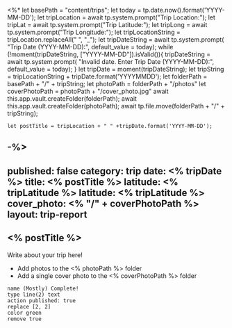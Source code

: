 <%* 
	let basePath = "content/trips";
	let today = tp.date.now().format('YYYY-MM-DD');
	let tripLocation = await tp.system.prompt("Trip Location:");
	let tripLat = await tp.system.prompt("Trip Latitude:");
	let tripLong = await tp.system.prompt("Trip Longitude:");
	let tripLocationString = tripLocation.replaceAll(" ", "_");
	let tripDateString = await tp.system.prompt(
		"Trip Date (YYYY-MM-DD):", 
		default_value = today);
	while (!moment(tripDateString, ["YYYY-MM-DD"]).isValid()){
		tripDateString = await tp.system.prompt(
			"Invalid date. Enter Trip Date (YYYY-MM-DD):", 
			default_value = today);
	}
	let tripDate = moment(tripDateString);
	let tripString = tripLocationString + tripDate.format('YYYYMMDD');
	let folderPath = basePath + "/" + tripString;
	let photoPath = folderPath + "/photos"
	let coverPhotoPath = photoPath + "/cover_photo.jpg"
	await this.app.vault.createFolder(folderPath);
	await this.app.vault.createFolder(photoPath);
	await tp.file.move(folderPath + "/" + tripString);

	let postTitle = tripLocation + " " +tripDate.format('YYYY-MM-DD');

-%>
---
published: false
category: trip
date: <% tripDate %>
title: <% postTitle %>
latitude: <% tripLatitude %>
latitude: <% tripLatitude %>
cover_photo: <% "/" + coverPhotoPath %>
layout: trip-report
---


## <% postTitle %>

Write about your trip here!

* Add photos to the <% photoPath %> folder
* Add a single cover photo to the <% coverPhotoPath %> folder

```button
name (Mostly) Complete!
type line(2) text
action published: true
replace [2, 2]
color green
remove true
```

